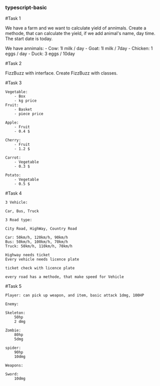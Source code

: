 ### typescript-basic

#Task 1

We have a farm and we want to calculate yield of annimals.
Create a methode, that can calculate the yield, if we add animal's name, day time. The start date is today.

We have annimals:
    - Cow: 1l milk / day
    - Goat: 1l milk / 7day
    - Chicken: 1 eggs / day
    - Duck: 3 eggs / 10day


#Task 2

FizzBuzz with interface. Create FizzBuzz with classes.

#Task 3

    Vegetable:
        - Box
        - kg price
    Fruit:
        - Basket
        - piece price
    
    Apple:
        - Fruit
        - 0.4 $
    
    Cherry:
        - Fruit
        - 1.2 $
    
    Carrot:
        - Vegetable
        - 0.3 $
    
    Potato:
        - Vegetable
        - 0.5 $

#Task 4

    3 Vehicle:

    Car, Bus, Truck

    3 Road type:

    City Road, HighWay, Country Road

    Car: 50km/h, 120km/h, 90km/h
    Bus: 50km/h, 100km/h, 70km/h
    Truck: 50km/h, 110km/h, 70km/h

    Highway needs ticket
    Every vehicle needs licence plate

    ticket check with licence plate

    every road has a methode, that make speed for Vehicle

#Task 5 

    Player: can pick up weapon, and item, basic attack 1dmg, 100HP

    Enemy:

    Skeleton:
        50hp
        2 dmg
    
    Zombie:
        80hp
        5dmg
    
    spider:
        90hp
        10dmg

    Weapons:

    Sword:
        10dmg
        
